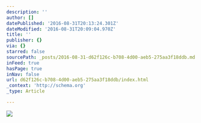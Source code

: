 ```yaml
---
description: ''
author: []
datePublished: '2016-08-31T20:13:24.301Z'
dateModified: '2016-08-31T20:09:04.970Z'
title: ''
publisher: {}
via: {}
starred: false
sourcePath: _posts/2016-08-31-d62f126c-b708-4d00-aeb5-275aa3f18ddb.md
inFeed: true
hasPage: true
inNav: false
url: d62f126c-b708-4d00-aeb5-275aa3f18ddb/index.html
_context: 'http://schema.org'
_type: Article

---
```

![](https://the-grid-user-content.s3-us-west-2.amazonaws.com/30389790-f94b-4bde-bfc6-774a8798a515.jpg)